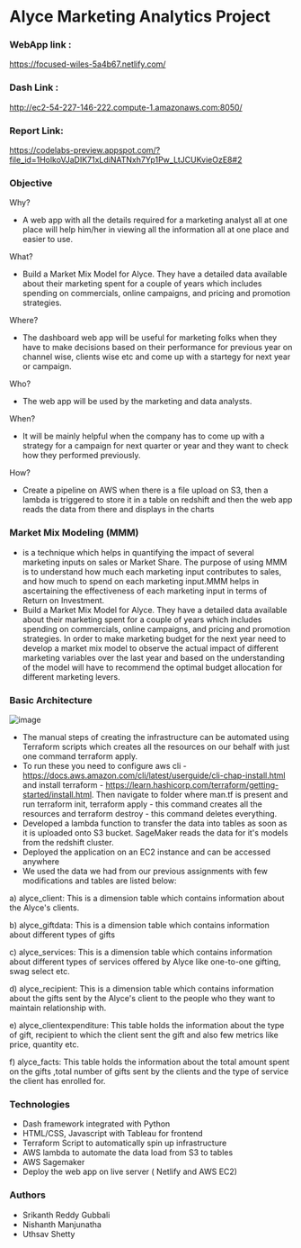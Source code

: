 # Alyce Marketing Analytics Project

### WebApp link : 
https://focused-wiles-5a4b67.netlify.com/

### Dash Link : 
http://ec2-54-227-146-222.compute-1.amazonaws.com:8050/

### Report Link: 
https://codelabs-preview.appspot.com/?file_id=1HolkoVJaDIK71xLdiNATNxh7Yp1Pw_LtJCUKvieOzE8#2

### Objective

Why?
- A web app with all the details required for a marketing analyst all at one place will help him/her in viewing all the information all   at one place and easier to use.

What?
- Build a Market Mix Model for Alyce. They have a detailed data available about their marketing spent for a couple of years which         includes spending on commercials, online campaigns, and pricing and promotion strategies.

Where?
- The dashboard web app will be useful for marketing folks when they have to make decisions based on their performance for previous year   on channel wise, clients wise etc and come up with a startegy for next year or campaign.

Who?
- The web app will be used by the marketing and data analysts.

When?
- It will be mainly helpful when the company has to come up with a strategy for a campaign for next quarter or year and they want to       check how they performed previously.

How?
- Create a pipeline on AWS when there is a file upload on S3, then a lambda is triggered to store it in a table on redshift and then the   web app reads the data from there and displays in the charts

### Market Mix Modeling (MMM) 
- is a technique which helps in quantifying the impact of several marketing inputs on sales or Market Share. The purpose of using MMM is   to understand how much each marketing input contributes to sales, and how much to spend on each marketing input.MMM helps in             ascertaining the effectiveness of each marketing input in terms of Return on Investment.
- Build a Market Mix Model for Alyce. They have a detailed data available about their marketing spent for a couple of years which         includes spending on commercials, online campaigns, and pricing and promotion strategies. In order to make marketing budget for the     next year need to develop a market mix model to observe the actual impact of different marketing variables over the last year and       based on the understanding of the model will have to recommend the optimal budget allocation for different marketing levers.

### Basic Architecture

![image](https://user-images.githubusercontent.com/47194856/78532358-17c82500-77b5-11ea-9655-ba44487967d1.png)

- The manual steps of creating the infrastructure can be automated using Terraform scripts which creates all the resources on our behalf with just one command terraform apply.
- To run these you need to configure aws cli - https://docs.aws.amazon.com/cli/latest/userguide/cli-chap-install.html and install terraform - https://learn.hashicorp.com/terraform/getting-started/install.html. Then navigate to folder where man.tf is present and run terraform init, terraform apply - this command creates all the resources and terraform destroy - this command deletes everything.
- Developed a lambda function to transfer the data into tables as soon as it is uploaded onto S3 bucket.
SageMaker reads the data for it's models from the redshift cluster.
- Deployed the application on an EC2 instance and can be accessed anywhere
- We used the data we had from our previous assignments with few modifications and tables are listed below:

a) alyce_client: This is a dimension table which contains information about the Alyce's clients.

b) alyce_giftdata: This is a dimension table which contains information about different types of gifts

c) alyce_services: This is a dimension table which contains information about different types of services offered by Alyce like one-to-one gifting, swag select etc.

d) alyce_recipient: This is a dimension table which contains information about the gifts sent by the Alyce's client to the people who they want to maintain relationship with.

e) alyce_clientexpenditure: This table holds the information about the type of gift, recipient to which the client sent the gift and also few metrics like price, quantity etc.

f) alyce_facts: This table holds the information about the total amount spent on the gifts ,total number of gifts sent by the clients and the type of service the client has enrolled for.


### Technologies

- Dash framework integrated with Python
- HTML/CSS, Javascript with Tableau for frontend
- Terraform Script to automatically spin up infrastructure
- AWS lambda to automate the data load from S3 to tables
- AWS Sagemaker
- Deploy the web app on live server ( Netlify and AWS EC2)

### Authors
- Srikanth Reddy Gubbali
- Nishanth Manjunatha
- Uthsav Shetty


